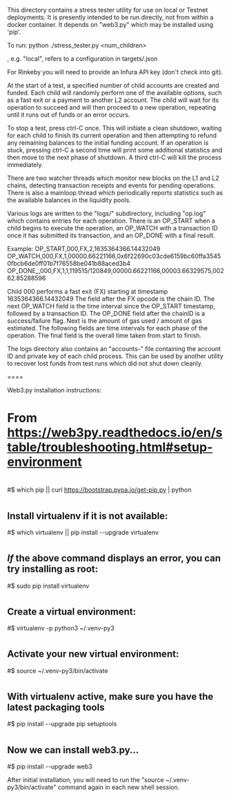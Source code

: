 This directory contains a stress tester utility for use on local or Testnet
deployments. It is presently intended to be run directly, not from within a
docker container. It depends on "web3.py" which may be installed using 'pip'.

To run: python ./stress_tester.py <target> <num_children>

<target>, e.g. "local", refers to a configuration in targets/<target>.json

For Rinkeby you will need to provide an Infura API key (don't check into git).

At the start of a test, a specified number of child accounts are created and
funded. Each child will randomly perform one of the available options, such
as a fast exit or a payment to another L2 account. The child will wait for
its operation to succeed and will then proceed to a new operation, repeating
until it runs out of funds or an error occurs.

To stop a test, press ctrl-C once. This will initiate a clean shutdown,
waiting for each child to finish its current operation and then attempting
to refund any remaining balances to the initial funding account. If an
operation is stuck, pressing ctrl-C a second time will print some additional
statistics and then move to the next phase of shutdown. A third ctrl-C will
kill the process immediately. 

There are two watcher threads which monitor new blocks on the L1 and L2
chains, detecting transaction receipts and events for pending operations.
There is also a mainloop thread which periodically reports statistics such
as the available balances in the liquidity pools.

Various logs are written to the "logs/" subdirectory, including "op.log"
which contains entries for each operation. There is an OP_START when a child
begins to execute the operation, an OP_WATCH with a transaction ID once it
has submitted its transaction, and an OP_DONE with a final result.

Example:
  OP_START,000,FX,2,1635364366.14432049
  OP_WATCH,000,FX,1,00000.66221166,0x6f22690c03cde6159bc60ffa35450fbcb6de0ff01b7f76558be041b88aced3b4
  OP_DONE_,000,FX,1,1,119515/120849,00000.66221166,00003.66329575,00262.85288596

Child 000 performs a fast exit (FX) starting at timestamp 1635364366.14432049
The field after the FX opcode is the chain ID. The next OP_WATCH field is the
time interval since the OP_START timestamp, followed by a transaction ID.
The OP_DONE field after the chainID is a success/failure flag. Next is the
amount of gas used / amount of gas estimated. The following fields are time
intervals for each phase of the operation. The final field is the overall
time taken from start to finish.

The logs directory also contains an "accounts-<target>" file containing the
account ID and private key of each child process. This can be used by another
utility to recover lost funds from test runs which did not shut down cleanly.

====

Web3.py installation instructions:

# From https://web3py.readthedocs.io/en/stable/troubleshooting.html#setup-environment
#
#$ which pip || curl https://bootstrap.pypa.io/get-pip.py | python
#
## Install virtualenv if it is not available:
#$ which virtualenv || pip install --upgrade virtualenv
#
## *If* the above command displays an error, you can try installing as root:
#$ sudo pip install virtualenv
#
## Create a virtual environment:
#$ virtualenv -p python3 ~/.venv-py3
#
## Activate your new virtual environment:
#$ source ~/.venv-py3/bin/activate
#
## With virtualenv active, make sure you have the latest packaging tools
#$ pip install --upgrade pip setuptools
#
## Now we can install web3.py...
#$ pip install --upgrade web3

After initial installation, you will need to run the
"source ~/.venv-py3/bin/activate" command again in each new shell session.

